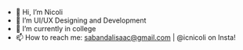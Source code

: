 - 👋 Hi, I’m Nicoli
- 👀 I’m UI/UX Designing and Development
- 🌱 I’m currently in college
- 📫 How to reach me: sabandalisaac@gmail.com | @icnicoli on Insta!

<!---
icnicoli/icnicoli is a ✨ special ✨ repository because its `README.md` (this file) appears on your GitHub profile.
You can click the Preview link to take a look at your changes.
--->

